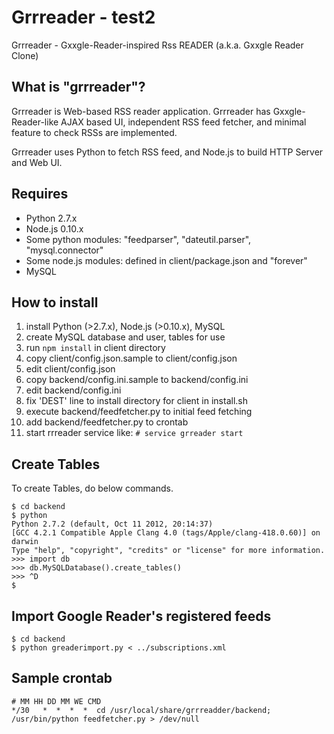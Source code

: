 Grrreader - test2
=========

Grrreader - Gxxgle-Reader-inspired Rss READER
(a.k.a. Gxxgle Reader Clone)


What is "grrreader"?
-------------------

Grrreader is Web-based RSS reader application. Grrreader has
Gxxgle-Reader-like AJAX based UI, independent RSS feed fetcher,
and minimal feature to check RSSs are implemented.

Grrreader uses Python to fetch RSS feed, and Node.js to build HTTP Server
and Web UI.


Requires
--------
 * Python 2.7.x
 * Node.js 0.10.x
 * Some python modules: "feedparser", "dateutil.parser", "mysql.connector"
 * Some node.js modules: defined in client/package.json and "forever"
 * MySQL


How to install
--------------

1. install Python (>2.7.x), Node.js (>0.10.x), MySQL
2. create MySQL database and user, tables for use
3. run `npm install` in client directory
4. copy client/config.json.sample to client/config.json
5. edit client/config.json
6. copy backend/config.ini.sample to backend/config.ini
7. edit backend/config.ini
8. fix 'DEST' line to install directory for client in install.sh
9. execute backend/feedfetcher.py to initial feed fetching
10. add backend/feedfetcher.py to crontab
11. start rrreader service like: `# service grreader start`

Create Tables
---------------
To create Tables, do below commands.

    $ cd backend
    $ python
    Python 2.7.2 (default, Oct 11 2012, 20:14:37) 
    [GCC 4.2.1 Compatible Apple Clang 4.0 (tags/Apple/clang-418.0.60)] on darwin
    Type "help", "copyright", "credits" or "license" for more information.
    >>> import db
    >>> db.MySQLDatabase().create_tables()
    >>> ^D
    $


Import Google Reader's registered feeds
---------------------------------------
    $ cd backend
    $ python greaderimport.py < ../subscriptions.xml  


Sample crontab
--------------
    # MM HH DD MM WE CMD
    */30   *  *  *  *  cd /usr/local/share/grrreadder/backend; /usr/bin/python feedfetcher.py > /dev/null


